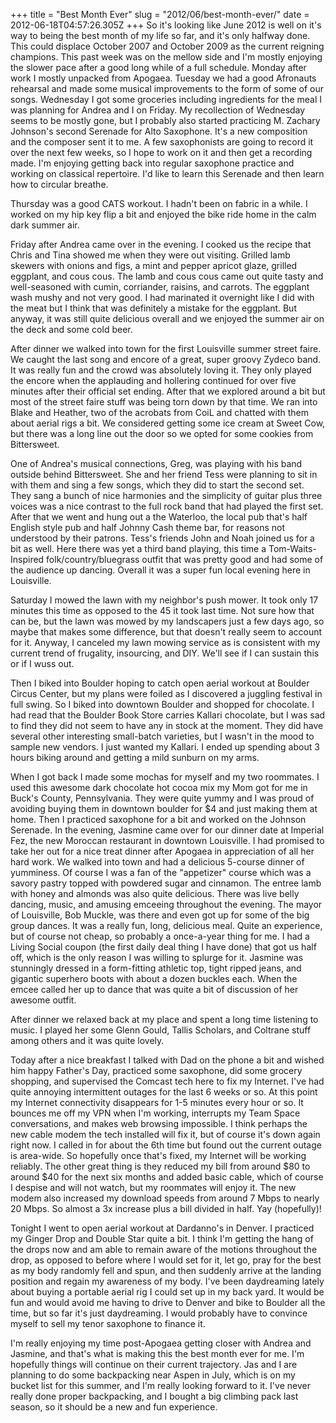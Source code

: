 +++
title = "Best Month Ever"
slug = "2012/06/best-month-ever/"
date = 2012-06-18T04:57:26.305Z
+++
So it's looking like June 2012 is well on it's way to being the best month of my life so far, and it's only halfway done. This could displace October 2007 and October 2009 as the current reigning champions. This past week was on the mellow side and I'm mostly enjoying the slower pace after a good long while of a full schedule. Monday after work I mostly unpacked from Apogaea. Tuesday we had a good Afronauts rehearsal and made some musical improvements to the form of some of our songs. Wednesday I got some groceries including ingredients for the meal I was planning for Andrea and I on Friday. My recollection of Wednesday seems to be mostly gone, but I probably also started practicing M. Zachary Johnson's second Serenade for Alto Saxophone. It's a new composition and the composer sent it to me. A few saxophonists are going to record it over the next few weeks, so I hope to work on it and then get a recording made. I'm enjoying getting back into regular saxophone practice and working on classical repertoire. I'd like to learn this Serenade and then learn how to circular breathe.

Thursday was a good CATS workout. I hadn't been on fabric in a while. I worked on my hip key flip a bit and enjoyed the bike ride home in the calm dark summer air.

Friday after Andrea came over in the evening. I cooked us the recipe that Chris and Tina showed me when they were out visiting. Grilled lamb skewers with onions and figs, a mint and pepper apricot glaze, grilled eggplant, and cous cous. The lamb and cous cous came out quite tasty and well-seasoned with cumin, corriander, raisins, and carrots. The eggplant wash mushy and not very good. I had marinated it overnight like I did with the meat but I think that was definitely a mistake for the eggplant. But anyway, it was still quite delicious overall and we enjoyed the summer air on the deck and some cold beer.

After dinner we walked into town for the first Louisville summer street faire. We caught the last song and encore of a great, super groovy Zydeco band. It was really fun and the crowd was absolutely loving it. They only played the encore when the applauding and hollering continued for over five minutes after their official set ending. After that we explored around a bit but most of the street faire stuff was being torn down by that time. We ran into Blake and Heather, two of the acrobats from CoiL and chatted with them about aerial rigs a bit. We considered getting some ice cream at Sweet Cow, but there was a long line out the door so we opted for some cookies from Bittersweet.

One of Andrea's musical connections, Greg, was playing with his band outside behind Bittersweet. She and her friend Tess were planning to sit in with them and sing a few songs, which they did to start the second set. They sang a bunch of nice harmonies and the simplicity of guitar plus three voices was a nice contrast to the full rock band that had played the first set. After that we went and hung out a the Waterloo, the local pub that's half English style pub and half Johnny Cash theme bar, for reasons not understood by their patrons. Tess's friends John and Noah joined us for a bit as well. Here there was yet a third band playing, this time a Tom-Waits-Inspired folk/country/bluegrass outfit that was pretty good and had some of the audience up dancing. Overall it was a super fun local evening here in Louisville.

Saturday I mowed the lawn with my neighbor's push mower. It took only 17 minutes this time as opposed to the 45 it took last time. Not sure how that can be, but the lawn was mowed by my landscapers just a few days ago, so maybe that makes some difference, but that doesn't really seem to account for it. Anyway, I canceled my lawn mowing service as is consistent with my current trend of frugality, insourcing, and DIY. We'll see if I can sustain this or if I wuss out.

Then I biked into Boulder hoping to catch open aerial workout at Boulder Circus Center, but my plans were foiled as I discovered a juggling festival in full swing. So I biked into downtown Boulder and shopped for chocolate. I had read that the Boulder Book Store carries Kallari chocolate, but I was sad to find they did not seem to have any in stock at the moment. They did have several other interesting small-batch varieties, but I wasn't in the mood to sample new vendors. I just wanted my Kallari. I ended up spending about 3 hours biking around and getting a mild sunburn on my arms.

When I got back I made some mochas for myself and my two roommates. I used this awesome dark chocolate hot cocoa mix my Mom got for me in Buck's County, Pennsylvania. They were quite yummy and I was proud of avoiding buying them in downtown boulder for $4 and just making them at home. Then I practiced saxophone for a bit and worked on the Johnson Serenade. In the evening, Jasmine came over for our dinner date at Imperial Fez, the new Moroccan restaurant in downtown Louisville. I had promised to take her out for a nice treat dinner after Apogaea in appreciation of all her hard work. We walked into town and had a delicious 5-course dinner of yumminess. Of course I was a fan of the "appetizer" course which was a savory pastry topped with powdered sugar and cinnamon. The entree lamb with honey and almonds was also quite delicious. There was live belly dancing, music, and amusing emceeing throughout the evening. The mayor of Louisville, Bob Muckle, was there and even got up for some of the big group dances. It was a really fun, long, delicious meal. Quite an experience, but of course not cheap, so probably a once-a-year thing for me. I had a Living Social coupon (the first daily deal thing I have done) that got us half off, which is the only reason I was willing to splurge for it. Jasmine was stunningly dressed in a form-fitting athletic top, tight ripped jeans, and gigantic superhero boots with about a dozen buckles each. When the emcee called her up to dance that was quite a bit of discussion of her awesome outfit.

After dinner we relaxed back at my place and spent a long time listening to music. I played her some Glenn Gould, Tallis Scholars, and Coltrane stuff among others and it was quite lovely.

Today after a nice breakfast I talked with Dad on the phone a bit and wished him happy Father's Day, practiced some saxophone, did some grocery shopping, and supervised the Comcast tech here to fix my Internet. I've had quite annoying intermittent outages for the last 6 weeks or so. At this point my Internet connectivity disappears for 1-5 minutes every hour or so. It bounces me off my VPN when I'm working, interrupts my Team Space conversations, and makes web browsing impossible. I think perhaps the new cable modem the tech installed will fix it, but of course it's down again right now. I called in for about the 6th time but found out the current outage is area-wide. So hopefully once that's fixed, my Internet will be working reliably. The other great thing is they reduced my bill from around $80 to around $40 for the next six months and added basic cable, which of course I despise and will not watch, but my roommates will enjoy it. The new modem also increased my download speeds from around 7 Mbps to nearly 20 Mbps. So almost a 3x increase plus a bill divided in half. Yay (hopefully)!

Tonight I went to open aerial workout at Dardanno's in Denver. I practiced my Ginger Drop and Double Star quite a bit. I think I'm getting the hang of the drops now and am able to remain aware of the motions throughout the drop, as opposed to before where I would set for it, let go, pray for the best as my body randomly fell and spun, and then suddenly arrive at the landing position and regain my awareness of my body. I've been daydreaming lately about buying a portable aerial rig I could set up in my back yard. It would be fun and would avoid me having to drive to Denver and bike to Boulder all the time, but so far it's just daydreaming. I would probably have to convince myself to sell my tenor saxophone to finance it.

I'm really enjoying my time post-Apogaea getting closer with Andrea and Jasmine, and that's what is making this the best month ever for me. I'm hopefully things will continue on their current trajectory. Jas and I are planning to do some backpacking near Aspen in July, which is on my bucket list for this summer, and I'm really looking forward to it. I've never really done proper backpacking, and I bought a big climbing pack last season, so it should be a new and fun experience.


